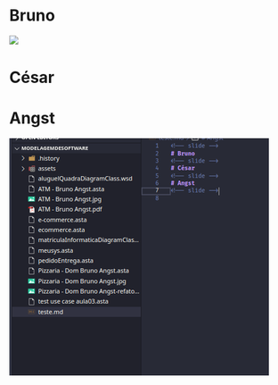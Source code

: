 <!-- slide -->
# Bruno
<!-- slide -->
![](2020-09-05-10-58-33.png)
<!-- slide -->
# César
<!-- slide -->
# Angst

![](hello.png)
